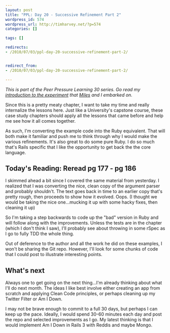 ```yaml
--- 
layout: post
title: "PPL: Day 20 - Successive Refinement Part 2"
wordpress_id: 574
wordpress_url: http://timharvey.net/?p=574
categories: []

tags: []

redirects:
- /2010/07/03/ppl-day-20-successive-refinement-part-2/


redirect_from:
- /2010/07/03/ppl-day-20-successive-refinement-part-2/

---
```

_This is part of the Peer Pressure Learning 30 series. Go read my [introduction to the experiment](http://timharvey.net/2010/06/11/peer-pressure-learning-experiment/) that [Miles](http://mileszs.com/) and I embarked on._

Since this is a pretty meaty chapter, I want to take my time and really internalize the lessons here. Just like a University's capstone course, these case study chapters should apply all the lessons that came before and help me see how it all comes together.

As such, I'm converting the example code into the Ruby equivalent. That will both make it familiar and push me to think through why I would make the various refinements. It's also great to do some pure Ruby. I do so much that's Rails specific that I like the opportunity to get back the the core language.

## Today's Reading: Reread pg 177 - pg 186

I skimmed ahead a bit since I covered the same material from yesterday. I realized that I was converting the nice, clean copy of the argument parser and probably shouldn't. The text goes back in time to an earlier copy that's pretty rough, then proceeds to show how it evolved. Oops. (I thought we would be taking the nice one...mucking it up with some hacky fixes, then cleaning it up)

So I'm taking a step backwards to code up the "bad" version in Ruby and will follow along with the improvements. Unless the tests are in the chapter (which I don't think I saw), I'll probably see about throwing in some rSpec as I go to fully TDD the whole thing.

Out of deference to the author and all the work he did on these examples, I won't be sharing the Git repo. However, I'll look for some chunks of code that I could post to illustrate interesting points.

## What's next

Always one to get going on the next thing...I'm already thinking about what I'll do next month. The ideas I like best involve either creating an app from scratch and applying Clean Code principles, or perhaps cleaning up my Twitter Filter or Am I Down.

I may not be brave enough to commit to a full 30 days, but perhaps I can keep up the pace. Ideally, I would spend 30-60 minutes each day and post the repo and selected improvements as I go. My latest thinking is that I would implement Am I Down in Rails 3 with Reddis and maybe Mongo.
